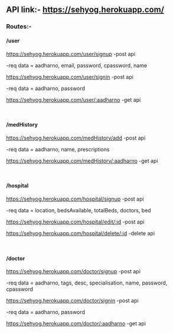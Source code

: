 ## API link:- https://sehyog.herokuapp.com/
### Routes:-
#### /user
https://sehyog.herokuapp.com/user/signup
-post api

-req data = aadharno, email, password, cpassword, name

https://sehyog.herokuapp.com/user/signin
-post api

-req data = aadharno, password

https://sehyog.herokuapp.com/user/:aadharno
-get api

<br>

#### /medHistory
https://sehyog.herokuapp.com/medHistory/add
-post api

-req data = aadharno, name, prescriptions

https://sehyog.herokuapp.com/medHistory/:aadharno
-get api

<br>

#### /hospital
https://sehyog.herokuapp.com/hospital/signup
-post api

-req data = location, bedsAvailable, totalBeds, doctors, bed


https://sehyog.herokuapp.com/hospital/edit/:id
-post api

https://sehyog.herokuapp.com/hospital/delete/:id
-delete api

<br>

#### /doctor
https://sehyog.herokuapp.com/doctor/signup
-post api

-req data = aadharno, tags, desc, specialisation, name, password, cpassword 

https://sehyog.herokuapp.com/doctor/signin
-post api

-req data = aadharno, password 

https://sehyog.herokuapp.com/doctor/:aadharno
-get api
